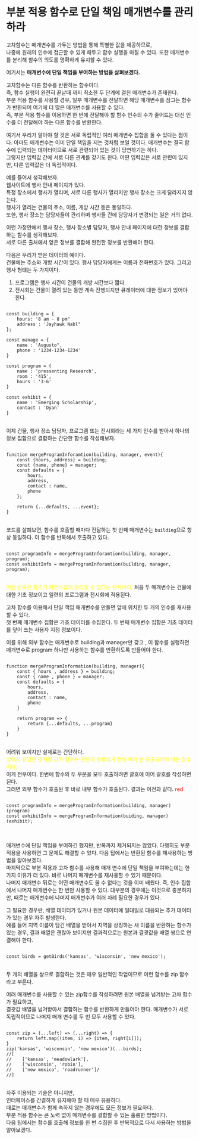 # 부분 적용 함수로 단일 책임 매개변수를 관리하라


고차함수는 매개변수를 가두는 방법을 통해 특별한 값을 제공하므로,  
나중에 원래의 인수에 접근할 수 있게 해두고 함수 실행을 마칠 수 있다. 
또한 매개변수를 분리해 함수의 의도를 명확하게 유지할 수 있다. 

여기서는 **매개변수에 단일 책임을 부여하는 방법을 살펴보겠다.** 

고차함수는 다른 함수를 반환하는 함수이다.   
즉, 함수 실행이 완전히 끝날때 까지 최소한 두 단계에 걸친 매개변수가 존재한다.   
부분 적용 함수를 사용할 경우, 일부 매개변수를 전달하면 해당 매개변수를 잠그는 함수가 반환되어 여기에 더 많은 매개변수를 사용할 수 있다.   
즉, 부분 적용 함수를 이용하면 한 번에 전달해야 할 함수 인수의 수가 줄어드는 대신 인수를 더 전달해야 하는 다른 함수를 반환한다. 

여기서 우리가 알아야 할 것은 서로 독립적인 여러 매개변수 집합을 둘 수 있다는 점이다. 
아마도 매개변수는 이미 단일 책임을 지는 것처럼 보일 것이다. 
매개변수는 결국 함수에 입력되는 데이터이므로 서로 관련되어 있는 것이 당연하기는 하다.  
그렇지만 입력값 간에 서로 다른 관계를 갖기도 한다. 
어떤 입력값은 서로 관련이 있지만, 다른 입력값은 더 독립적이다. 

예를 들어서 생각해보자.   
웹사이트에 행사 안내 페이지가 있다.    
특정 장소에서 행사가 열리며, 서로 다른 행사가 열리지만 행사 장소는 크게 달라지지 않는다.   
행사가 열리는 건물의 주소, 이름, 개방 시간 등은 동일하다.  
또한, 행사 장소는 담당자들이 관리하며 행사들 간에 담당자가 변경되는 일은 거의 없다. 

이런 가정안에서 행사 장소, 행사 장소별 담당자, 행사 안내 페이지에 대한 정보를 결합하는 함수를 생각해보자.   
서로 다른 출처에서 얻은 정보를 결합해 완전한 정보를 반환해야 한다. 

다음은 우리가 받은 데이터의 예이다.   
건물에는 주소와 개방 시간이 있다.  행사 담당자에게는 이름과 전화번호가 있다. 그리고 행사 형태는 두 가지이다.   
1) 프로그램은 행사 시간이 건물의 개방 시간보다 짧다.   
2) 전시회는 건물이 열려 있는 동안 계속 진행되지만 큐레이터에 대한 정보가 있어야 한다.   

<pre>
<code>
const building = {
    hours: '8 am - 8 pm"
    address : 'Jayhawk Nabl"
};

const manage = {
    name : 'Augusto",
    phone : '1234-1234-1234'
}

const program = {
    name : 'pressenting Research',
    room : '415',
    hours : '3-6'
}

const exhibit = {
    name : 'Emerging Scholarship',
    contact : 'Dyan'
}
</code>
</pre>

이제 건물, 행사 장소 담당자, 프로그램 또는 전시회라는 세 가지 인수를 받아서 하나의 정보 집합으로 결합하는 간단한 함수를 작성해보자. 

<pre>
<code>
function mergeProgramInforamtion(building, manager, event){
    const {hours, address} = building;
    const {name, phone} = manager;
    const defaults = {
        hours, 
        address,
        contact : name,
        phone
    };

    return {...defaults, ...event};
}
</code>
</pre>

코드를 살펴보면, 함수를 호출할 때마다 전달하는 첫 번째 매개변수는 `building`으로 항상 동일하다. 
이 함수를 반복해서 호출하고 있다. 

<pre>
<code>
const programInfo = mergeProgramInforamtion(building, manager, program);
const exhibitInfo = mergeProgramInforamtion(building, manager, program);
</code>
</pre>

<span style="color : yellow"> 이런 반복은 함수가 자연스럽게 분리될 수 있다는 단서이다. </span>
처음 두 매개변수는 건물에 대한 기초 정보이고 일련의 프로그램과 전시회에 적용된다.   

고차 함수를 이용해서 단일 책임 매개변수를 만들면 앞에 위치한 두 개의 인수를 재사용할 수 있다.     
첫 번째 매개변수 집합은 기초 데이터를 수집한다. 두 번째 매개변수 집합은 기초 데이터를 덮어 쓰는 사용자 지정 정보이다.   

이를 위해 외부 함수는 매개변수로 building과 manager만 갖고 , 이 함수를 실행하면 매개변수로 program 하나만 사용하는 함수를 반환하도록 만들어야 한다. 

<pre>
<code>
function mergeProgramInformation(building, manager){
    const { hours , address } = building;
    const { name , phone } = manager; 
    const defaults = {
        hours,
        address,
        contact : name, 
        phone
    }

    return program => {
        return {...defaults, ...program}
    }
}
</code>
</pre>

어려워 보이지만 실제로는 간단하다.   
<span style="color:yellow">앞에서 설명한 것처럼 고차 함수는 완전히 완료되기 전에 여러 번 호출되어야 하는 함수이다.</span>   
이게 전부이다. 한번에 함수의 두 부분을 모두 호출하려면 괄호에 이어 괄호를 작성하면 된다.   
그러면 외부 함수가 호출된 후 바로 내부 함수가 호출된다. 결과는 이전과 같다. 
<span style="color:red">red</span>


<pre>
<code>
const programInfo = mergeProgramInformation(building, manager)(program)
const exhibitInfo = mergeProgramInformation(buiding, manager)(exhibit);
</code>
</pre>

<br>
매개변수에 단일 책임을 부여하긴 했지만, 반복까지 제거되지는 않았다.  
다행히도 부분 적용을 사용하면 그 문제도 해결할 수 있다. 다음 팁에서는 반환된 함수를 재사용하는 방법을 알아보겠다. 
<br>
마지막으로 부분 적용과 고차 함수를 사용해 매개 변수에 단일 책임을 부여하는데는 한 가지 이유가 더 있다.   
바로 나머지 매개변수를 재사용할 수 있기 때문이다. 
<br>
나머지 매개변수 뒤로는 어떤 매개변수도 올 수 없다는 것을 이미 배웠다. 즉, 인수 집합에서 나머지 매개변수는 한 번만 사용할 수 있다.  
대부분의 경우에는 이것으로 충분하지만, 때로는 매개변수에 나머지 매개변수가 여러 차례 필요한 경우가 있다.   

그 필요한 경우란, 배열 데이터가 있거나 원본 데이터에 일대일로 대응되는 추가 데이터가 있는 경우 자주 발생한다. 
<br>
예를 들어 지역 이름이 담긴 배열을 받아서 지역을 상징하는 새 이름을 반환하는 함수가 있는 경우, 
결과 배열은 괜찮아 보이지만 결과적으로는 원본과 결괏값을 배열 쌍으로 연결해야 한다. 

<pre>
<code>
const birds = getBirds('kansas', 'wisconsin', 'new mexico');
</code>
</pre>

두 개의 배열을 쌍으로 결합하는 것은 매우 일반적인 작업이므로 이런 함수를 zip 함수라고 부른다. 

여러 매개변수를 사용할 수 있는 zip함수를 작성하려면 원본 배열을 넘겨받는 고차 함수가 필요하고,   
결괏값 배열을 넘겨받아서 결합하는 함수를 반환하게 만들어야 한다. 
매개변수가 서로 독립적이므로 나머지 매개 변수를 두 번 모두 사용할 수 있다. 

<pre>
<code>
const zip = (...left) => (...right) => {
    return left.map((item, i) => [item, right[i]]);
}
zip('kansas', 'wisconsin', 'new mexico')(...birds);
//[
//    ['kansas', 'meadowlark'],
//    ['wisconsin', 'robin'],
//    ['new mexico', 'roadrunner']/
//]
</code>
</pre>

자주 이용되는 기술은 아니지만,  
인터페이스를 간결하게 유지해야 할 때 매우 유용하다.  
때로는 매개변수가 함께 속하지 않는 경우에도 모든 정보가 필요하다.  
부분 적용 함수는 큰 노력 없이 매개변수를 결합할 수 있는 훌륭한 방법이다.  
다음 팁에서는 함수를 호출해 정보를 한 번 수집한 후 반복적으로 다시 사용하는 방법을 알아보겠다. 




